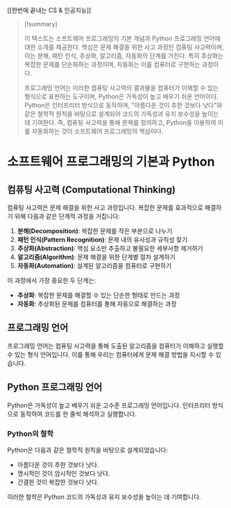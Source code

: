 [[한번에 끝내는 CS & 인공지능]]

> [!summary]
> 
> 이 텍스트는 소프트웨어 프로그래밍의 기본 개념과 Python 프로그래밍 언어에 대한 소개를 제공한다. 핵심은 문제 해결을 위한 사고 과정인 컴퓨팅 사고력이며, 이는 분해, 패턴 인식, 추상화, 알고리즘, 자동화의 단계를 거친다. 특히 추상화는 복잡한 문제를 단순화하는 과정이며, 자동화는 이를 컴퓨터로 구현하는 과정이다.
> 
> 프로그래밍 언어는 이러한 컴퓨팅 사고력의 결과물을 컴퓨터가 이해할 수 있는 형식으로 표현하는 도구이며, Python은 가독성이 높고 배우기 쉬운 언어이다. Python은 인터프리터 방식으로 동작하며, "아름다운 것이 추한 것보다 낫다"와 같은 철학적 원칙을 바탕으로 설계되어 코드의 가독성과 유지 보수성을 높이는 데 기여한다. 즉, 컴퓨팅 사고력을 통해 문제를 정의하고, Python을 이용하여 이를 자동화하는 것이 소프트웨어 프로그래밍의 핵심이다.
> 
# 소프트웨어 프로그래밍의 기본과 Python

## 컴퓨팅 사고력 (Computational Thinking)

컴퓨팅 사고력은 문제 해결을 위한 사고 과정입니다. 복잡한 문제를 효과적으로 해결하기 위해 다음과 같은 단계적 과정을 거칩니다:

1. **분해(Decomposition)**: 복잡한 문제를 작은 부분으로 나누기
2. **패턴 인식(Pattern Recognition)**: 문제 내의 유사성과 규칙성 찾기
3. **추상화(Abstraction)**: 핵심 요소만 추출하고 불필요한 세부사항 제거하기
4. **알고리즘(Algorithm)**: 문제 해결을 위한 단계별 절차 설계하기
5. **자동화(Automation)**: 설계된 알고리즘을 컴퓨터로 구현하기

이 과정에서 가장 중요한 두 단계는:

- **추상화**: 복잡한 문제를 해결할 수 있는 단순한 형태로 만드는 과정
- **자동화**: 추상화된 문제를 컴퓨터를 통해 자동으로 해결하는 과정

## 프로그래밍 언어

프로그래밍 언어는 컴퓨팅 사고력을 통해 도출된 알고리즘을 컴퓨터가 이해하고 실행할 수 있는 형식 언어입니다. 이를 통해 우리는 컴퓨터에게 문제 해결 방법을 지시할 수 있습니다.

## Python 프로그래밍 언어

Python은 가독성이 높고 배우기 쉬운 고수준 프로그래밍 언어입니다. 인터프리터 방식으로 동작하여 코드를 한 줄씩 해석하고 실행합니다.

### Python의 철학

Python은 다음과 같은 철학적 원칙을 바탕으로 설계되었습니다:

- 아름다운 것이 추한 것보다 낫다.
- 명시적인 것이 암시적인 것보다 낫다.
- 간결한 것이 복잡한 것보다 낫다.

이러한 철학은 Python 코드의 가독성과 유지 보수성을 높이는 데 기여합니다.